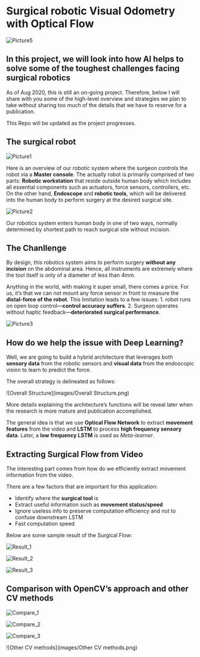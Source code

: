 # Surgical robotic Visual Odometry with Optical Flow

![Picture5](images/Picture5.jpg)

## In this project, we will look into how AI helps to solve some of the toughest challenges facing surgical robotics

As of Aug 2020, this is still an on-going project. Therefore, below I will share with you some of the high-level overview and strategies we plan to take without sharing too much of the details that we have to reserve for a publication.

This Repo will be updated as the project progresses.



## The surgical robot

![Picture1](images/Picture1.png)

Here is an overview of our robotic system where the surgeon controls the robot via a **Master console**. The actually robot is primarily comprised of two parts: **Robotic workstation** that reside outside human body which includes all essential components such as actuators, force sensors, controllers, etc. On the other hand, **Endoscope** and **robotic tools**, which will be delivered into the human body to perform surgery at the desired surgical site.

![Picture2](images/Picture2.png)

Our robotics system enters human body in one of two ways, normally determined by shortest path to reach surgical site without incision.

## The Chanllenge

By design, this robotics system aims to perform surgery **without any incision** on the abdominal area. Hence, all instruments are extremely where the tool itself is only of a diameter of less than 4mm.

Anything in the world, with making it super small, there comes a price. For us, it’s that we can not mount any force sensor in front to measure the **distal-force of the robot**. This limitation leads to a few issues: 1. robot runs on open loop control—**control accuracy suffers**. 2. Surgeon operates without haptic feedback—**deteriorated surgical performance**.

![Picture3](images/Picture3.png)

## How do we help the issue with Deep Learning?

Well, we are going to build a hybrid architecture that leverages both **sensory data** from the robotic sensors and **visual data** from the endoscopic vision to learn to predict the force.

The overall strategy is delineated as follows:

![Overall Structure](images/Overall Structure.png)

More details explaining the architecture’s functions will be reveal later when the research is more mature and publication accomplished.

The general idea is that we use **Optical Flow Network** to extract **movement features** from the video and **LSTM** to process **high frequency sensory data**. Later, a **low frequency LSTM** is used as *Meta-learner*.

## Extracting Surgical Flow from Video

The interesting part comes from how do we efficiently extract movement information from the video.

There are a few factors that are important for this application:

* Identify where the **surgical tool** is
* Extract useful information such as **movement status/speed**
* Ignore useless info to preserve computation efficiency and not to confuse downstream LSTM
* Fast computation speed

Below are some sample result of the Surgical Flow:

![Result_1](images/Result_1.png)

![Result_2](images/Result_2.png)

![Result_3](images/Result_3.png)

## Comparison with OpenCV’s approach and other CV methods

![Compare_1](images/Compare_1.png)

![Compare_2](images/Compare_2.png)

![Compare_3](images/Compare_3.png)

![Other CV methods](images/Other CV methods.png)